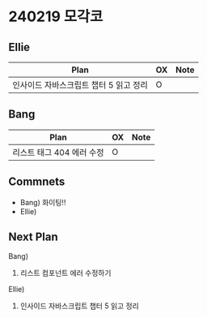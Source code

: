 # 240219 모각코

## Ellie

| Plan 	| OX 	| Note 	|
|------	|----	|------	|
| 인사이드 자바스크립트 챕터 5 읽고 정리 |  O  |      	|


## Bang

| Plan 	| OX 	| Note 	|
|------	|----	|------	|
| 리스트 태그 404 에러 수정 |  O  |      |


## Commnets

 - Bang)  화이팅!!
 - Ellie) 
 
## Next Plan
 Bang)
 1.  리스트 컴포넌트 에러 수정하기
 
 Ellie)
 1. 인사이드 자바스크립트 챕터 5 읽고 정리
